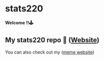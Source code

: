 # stats220

**Welcome !!🕹**


## My stats220 repo 🐢 ([Website](https://github.com/Alice1516))

You can also check out my ([meme website](https://alice1516.github.io/stats220/))
